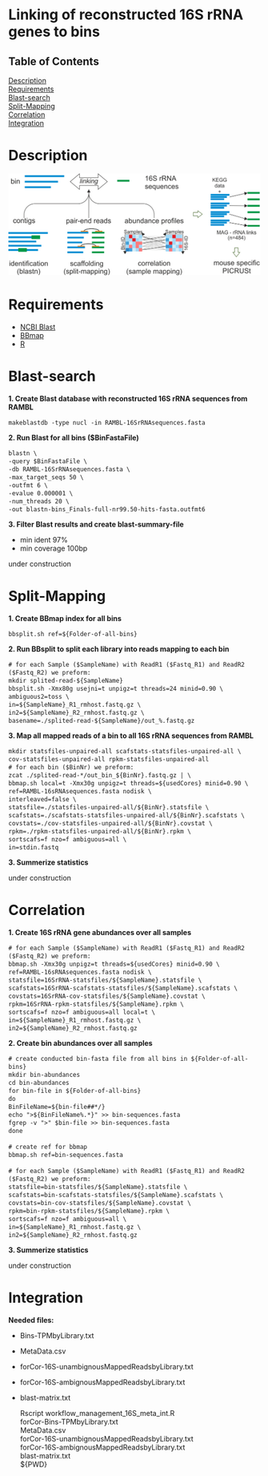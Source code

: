 # Linking of reconstructed 16S rRNA genes to bins

## Table of Contents  
[Description](#Description)  
[Requirements](#Requirements)  
[Blast-search](#Blast-search)  
[Split-Mapping](#Split-Mapping)  
[Correlation](#Correlation)  
[Integration](#Integration)  

# Description

![linking](linking.png)

# Requirements

* [NCBI Blast](http://ftp.ncbi.nlm.nih.gov/blast/executables/blast+/LATEST/)
* [BBmap](https://sourceforge.net/projects/bbmap/)
* [R](https://cran.r-project.org)

# Blast-search

**1. Create Blast database with reconstructed 16S rRNA sequences from RAMBL**

	makeblastdb -type nucl -in RAMBL-16SrRNAsequences.fasta

**2. Run Blast for all bins ($BinFastaFile)**

	blastn \
	-query $BinFastaFile \
	-db RAMBL-16SrRNAsequences.fasta \
	-max_target_seqs 50 \
	-outfmt 6 \
	-evalue 0.000001 \
	-num_threads 20 \
	-out blastn-bins_Finals-full-nr99.50-hits-fasta.outfmt6
	
**3. Filter Blast results and create blast-summary-file**

* min ident 97%
* min coverage 100bp

under construction

# Split-Mapping

**1. Create BBmap index for all bins**

	bbsplit.sh ref=${Folder-of-all-bins}

**2. Run BBsplit to split each library into reads mapping to each bin**

    # for each Sample ($SampleName) with ReadR1 ($Fastq_R1) and ReadR2 ($Fastq_R2) we preform:
	mkdir splited-read-${SampleName}
	bbsplit.sh -Xmx80g usejni=t unpigz=t threads=24 minid=0.90 \
	ambiguous2=toss \
	in=${SampleName}_R1_rmhost.fastq.gz \
	in2=${SampleName}_R2_rmhost.fastq.gz \
	basename=./splited-read-${SampleName}/out_%.fastq.gz

**3. Map all mapped reads of a bin to all 16S rRNA sequences from RAMBL**

    mkdir statsfiles-unpaired-all scafstats-statsfiles-unpaired-all \
	cov-statsfiles-unpaired-all rpkm-statsfiles-unpaired-all
	# for each bin ($BinNr) we preform:
	zcat ./splited-read-*/out_bin_${BinNr}.fastq.gz | \
	bbmap.sh local=t -Xmx30g unpigz=t threads=${usedCores} minid=0.90 \
	ref=RAMBL-16sRNAsequences.fasta nodisk \
	interleaved=false \
	statsfile=./statsfiles-unpaired-all/${BinNr}.statsfile \
	scafstats=./scafstats-statsfiles-unpaired-all/${BinNr}.scafstats \
	covstats=./cov-statsfiles-unpaired-all/${BinNr}.covstat \
	rpkm=./rpkm-statsfiles-unpaired-all/${BinNr}.rpkm \
	sortscafs=f nzo=f ambiguous=all \
	in=stdin.fastq

**3. Summerize statistics**

under construction

# Correlation

**1. Create 16S rRNA gene abundances over all samples**

    # for each Sample ($SampleName) with ReadR1 ($Fastq_R1) and ReadR2 ($Fastq_R2) we preform:
    bbmap.sh -Xmx30g unpigz=t threads=${usedCores} minid=0.90 \
    ref=RAMBL-16sRNAsequences.fasta nodisk \
    statsfile=16SrRNA-statsfiles/${SampleName}.statsfile \
    scafstats=16SrRNA-scafstats-statsfiles/${SampleName}.scafstats \
    covstats=16SrRNA-cov-statsfiles/${SampleName}.covstat \
    rpkm=16SrRNA-rpkm-statsfiles/${SampleName}.rpkm \
    sortscafs=f nzo=f ambiguous=all local=t \
	in=${SampleName}_R1_rmhost.fastq.gz \
	in2=${SampleName}_R2_rmhost.fastq.gz

**2. Create bin abundances over all samples**

    # create conducted bin-fasta file from all bins in ${Folder-of-all-bins}
	mkdir bin-abundances
	cd bin-abundances
	for bin-file in ${Folder-of-all-bins}
	do
	BinFileName=${bin-file##*/}
	echo ">${BinFileName%.*}" >> bin-sequences.fasta
	fgrep -v ">" $bin-file >> bin-sequences.fasta
	done
	
	# create ref for bbmap
	bbmap.sh ref=bin-sequences.fasta
	
	# for each Sample ($SampleName) with ReadR1 ($Fastq_R1) and ReadR2 ($Fastq_R2) we preform:
	statsfile=bin-statsfiles/${SampleName}.statsfile \
    scafstats=bin-scafstats-statsfiles/${SampleName}.scafstats \
    covstats=bin-cov-statsfiles/${SampleName}.covstat \
    rpkm=bin-rpkm-statsfiles/${SampleName}.rpkm \
    sortscafs=f nzo=f ambiguous=all \
	in=${SampleName}_R1_rmhost.fastq.gz \
	in2=${SampleName}_R2_rmhost.fastq.gz


**3. Summerize statistics**

under construction	


# Integration

**Needed files:**

* Bins-TPMbyLibrary.txt  
* MetaData.csv  
* forCor-16S-unambignousMappedReadsbyLibrary.txt  
* forCor-16S-ambignousMappedReadsbyLibrary.txt  
* blast-matrix.txt  

	
    Rscript workflow_management_16S_meta_int.R \
    forCor-Bins-TPMbyLibrary.txt \
    MetaData.csv \
    forCor-16S-unambignousMappedReadsbyLibrary.txt \
    forCor-16S-ambignousMappedReadsbyLibrary.txt \
    blast-matrix.txt \
    ${PWD}
	
	


